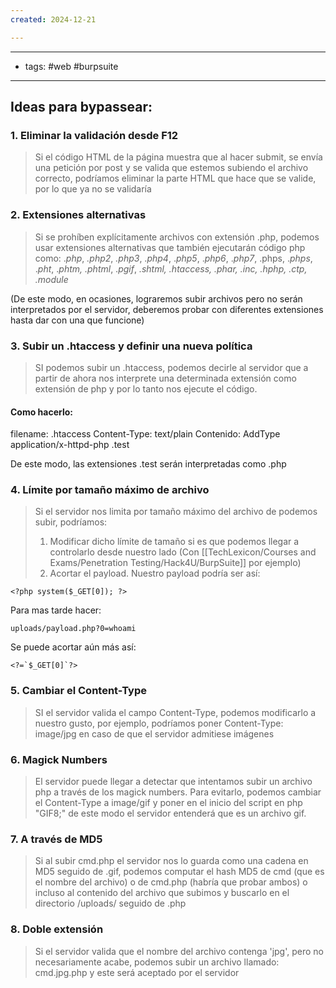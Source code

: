 ```yaml
---
created: 2024-12-21

---
```

------
- tags: #web #burpsuite 
---------------

## Ideas para bypassear:
### 1. Eliminar la validación desde F12
> Si el código HTML de la página muestra que al hacer submit, se envía una petición por post y se valida que estemos subiendo el archivo correcto, podríamos eliminar la parte HTML que hace que se valide, por lo que ya no se validaría

### 2. Extensiones alternativas
> 	Si se prohíben explícitamente archivos con extensión .php, podemos usar extensiones alternativas que también ejecutarán código php como: 
> 		._php_, _.php2_, _.php3_, ._php4_, ._php5_, ._php6_, ._php7_, .phps, ._phps_, ._pht_, ._phtm, .phtml_, ._pgif_, _.shtml, .htaccess, .phar, .inc, .hphp, .ctp, .module_

(De este modo, en ocasiones, lograremos subir archivos pero no serán interpretados por el servidor, deberemos probar con diferentes extensiones hasta dar con una que funcione)


### 3. Subir un .htaccess y definir una nueva política
> SI podemos subir un .htaccess, podemos decirle al servidor que a partir de ahora nos interprete una determinada extensión como extensión de php y por lo tanto nos ejecute el código.

#### Como hacerlo:
filename: .htaccess
Content-Type: text/plain
Contenido:
AddType application/x-httpd-php .test

De este modo, las extensiones .test serán interpretadas como .php

### 4. Límite por tamaño máximo de archivo
> Si el servidor nos limita por tamaño máximo del archivo de podemos subir, podríamos:
> 1. Modificar dicho límite de tamaño si es que podemos llegar a controlarlo desde nuestro lado (Con [[TechLexicon/Courses and Exams/Penetration Testing/Hack4U/BurpSuite]] por ejemplo)
> 2. Acortar el payload. Nuestro payload podría ser así:

	<?php system($_GET[0]); ?>

Para mas tarde hacer:

	uploads/payload.php?0=whoami

Se puede acortar aún más así:

	<?=`$_GET[0]`?>


### 5. Cambiar el Content-Type
> SI el servidor valida el campo Content-Type, podemos modificarlo a nuestro gusto, por ejemplo, podríamos poner
> Content-Type: image/jpg en caso de que el servidor admitiese imágenes


### 6. Magick Numbers
> El servidor puede llegar a detectar que intentamos subir un archivo php a través de los magick numbers.
> Para evitarlo, podemos cambiar el Content-Type a image/gif y poner en el inicio del script en php "GIF8;" de este modo 
> el servidor entenderá que es un archivo gif.


### 7. A través de MD5
> Si al subir cmd.php el servidor nos lo guarda como una cadena en MD5 seguido de .gif, podemos computar el hash MD5 de cmd (que es el nombre del archivo) o de cmd.php (habría que probar ambos) o incluso al contenido del archivo que subimos y buscarlo en el directorio /uploads/ seguido de .php


### 8. Doble extensión
> Si el servidor valida que el nombre del archivo contenga 'jpg', pero no necesariamente acabe, podemos subir un archivo llamado:
> cmd.jpg.php y este será aceptado por el servidor





















